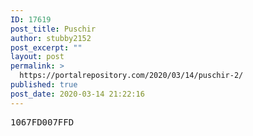 ```yaml
---
ID: 17619
post_title: Puschir
author: stubby2152
post_excerpt: ""
layout: post
permalink: >
  https://portalrepository.com/2020/03/14/puschir-2/
published: true
post_date: 2020-03-14 21:22:16
---
```

<pre>1067FD007FFD</pre>